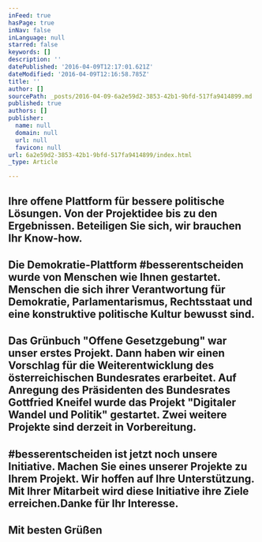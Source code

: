 ```yaml
---
inFeed: true
hasPage: true
inNav: false
inLanguage: null
starred: false
keywords: []
description: ''
datePublished: '2016-04-09T12:17:01.621Z'
dateModified: '2016-04-09T12:16:58.785Z'
title: ''
author: []
sourcePath: _posts/2016-04-09-6a2e59d2-3853-42b1-9bfd-517fa9414899.md
published: true
authors: []
publisher:
  name: null
  domain: null
  url: null
  favicon: null
url: 6a2e59d2-3853-42b1-9bfd-517fa9414899/index.html
_type: Article

---
```

## Ihre offene Plattform für bessere politische Lösungen. Von der Projektidee bis zu den Ergebnissen. Beteiligen Sie sich, wir brauchen Ihr Know-how.

## Die Demokratie-Plattform \#besserentscheiden wurde von Menschen wie Ihnen gestartet. Menschen die sich ihrer Verantwortung für Demokratie, Parlamentarismus, Rechtsstaat und eine konstruktive politische Kultur bewusst sind.

## Das Grünbuch "Offene Gesetzgebung" war unser erstes Projekt. Dann haben wir einen Vorschlag für die Weiterentwicklung des österreichischen Bundesrates erarbeitet. Auf Anregung des Präsidenten des Bundesrates Gottfried Kneifel wurde das Projekt "Digitaler Wandel und Politik" gestartet. Zwei weitere Projekte sind derzeit in Vorbereitung.

## \#besserentscheiden ist jetzt noch unsere Initiative. Machen Sie eines unserer Projekte zu Ihrem Projekt. Wir hoffen auf Ihre Unterstützung. Mit Ihrer Mitarbeit wird diese Initiative ihre Ziele erreichen.Danke für Ihr Interesse. 

## Mit besten Grüßen